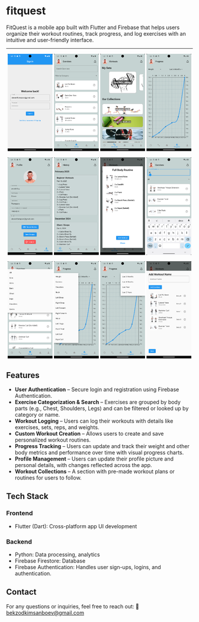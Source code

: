 # fitquest

FitQuest is a mobile app built with Flutter and Firebase that helps users organize their workout routines, track progress, and log exercises with an intuitive and user-friendly interface.

---

<p align="center">
  <img src="assets/Screenshots/Screenshot_1740900248.png" alt="Sign up/Log in Screen" width="24%">
  <img src="assets/Screenshots/Screenshot_1740900477.png" alt="Home Screen" width="24%">
  <img src="assets/Screenshots/Screenshot_1740900466.png" alt="Workout Screen" width="24%">
  <img src="assets/Screenshots/Screenshot_1740900552.png" alt="Progress Screen" width="24%">
</p>

<p align="center">
  <img src="assets/Screenshots/Screenshot_1740900563.png" alt="Profile" width="24%">
  <img src="assets/Screenshots/Screenshot_1740900454.png" alt="History" width="24%">
  <img src="assets/Screenshots/Screenshot_1740900662.png" alt="Custom Workout" width="24%">
  <img src="assets/Screenshots/Screenshot_1740900517.png" alt="Exercise Filter" width="24%">
</p>

<p align="center">
  <img src="assets/Screenshots/Screenshot_1740900486.png" alt="Profile" width="24%">
  <img src="assets/Screenshots/Screenshot_1740900568.png" alt="History" width="24%">
  <img src="assets/Screenshots/Screenshot_1740900572.png" alt="Custom Workout" width="24%">
  <img src="assets/Screenshots/Screenshot_1740900643.png" alt="Exercise Filter" width="24%">
</p>

## Features
- **User Authentication** – Secure login and registration using Firebase Authentication.
- **Exercise Categorization & Search** – Exercises are grouped by body parts (e.g., Chest, Shoulders, Legs) and can be filtered or looked up by category or name.  
- **Workout Logging** – Users can log their workouts with details like exercises, sets, reps, and weights.  
- **Custom Workout Creation** – Allows users to create and save personalized workout routines.  
- **Progress Tracking** – Users can update and track their weight and other body metrics and performance over time with visual progress charts.  
- **Profile Management** – Users can update their profile picture and personal details, with changes reflected across the app.  
- **Workout Collections** – A section with pre-made workout plans or routines for users to follow.  

## Tech Stack
### Frontend
- Flutter (Dart): Cross-platform app UI development

### Backend
- Python: Data processing, analytics
- Firebase Firestore: Database
- Firebase Authentication: Handles user sign-ups, logins, and authentication.

## Contact
For any questions or inquiries, feel free to reach out:
📧 [bekzodkimsanboev@gmail.com](mailto:bekzodkimsanboev@gmail.com)


